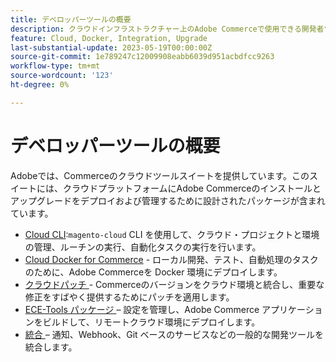 ```yaml
---
title: デベロッパーツールの概要
description: クラウドインフラストラクチャー上のAdobe Commerceで使用できる開発者ツールのリストを示します。
feature: Cloud, Docker, Integration, Upgrade
last-substantial-update: 2023-05-19T00:00:00Z
source-git-commit: 1e789247c12009908eabb6039d951acbdfcc9263
workflow-type: tm+mt
source-wordcount: '123'
ht-degree: 0%

---
```


# デベロッパーツールの概要

Adobeでは、Commerceのクラウドツールスイートを提供しています。このスイートには、クラウドプラットフォームにAdobe Commerceのインストールとアップグレードをデプロイおよび管理するために設計されたパッケージが含まれています。

- [Cloud CLI](cloud-cli-overview.md):`magento-cloud` CLI を使用して、クラウド・プロジェクトと環境の管理、ルーチンの実行、自動化タスクの実行を行います。
- [Cloud Docker for Commerce](cloud-docker.md) - ローカル開発、テスト、自動処理のタスクのために、Adobe Commerceを Docker 環境にデプロイします。
- [ クラウドパッチ ](../development/apply-patches.md) - Commerceのバージョンをクラウド環境と統合し、重要な修正をすばやく提供するためにパッチを適用します。
- [ECE-Tools パッケージ ](package-overview.md) – 設定を管理し、Adobe Commerce アプリケーションをビルドして、リモートクラウド環境にデプロイします。
- [ 統合 ](../integrations/overview.md) – 通知、Webhook、Git ベースのサービスなどの一般的な開発ツールを統合します。
